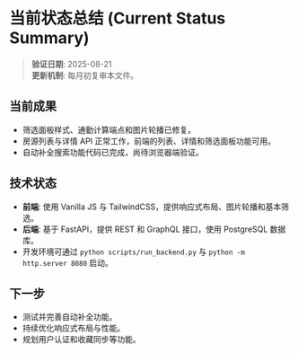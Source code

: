 # 当前状态总结 (Current Status Summary)

> **验证日期**: 2025-08-21  
> **更新机制**: 每月初复审本文件。

## 当前成果
- 筛选面板样式、通勤计算端点和图片轮播已修复。
- 房源列表与详情 API 正常工作，前端的列表、详情和筛选面板功能可用。
- 自动补全搜索功能代码已完成，尚待浏览器端验证。

## 技术状态
- **前端**: 使用 Vanilla JS 与 TailwindCSS，提供响应式布局、图片轮播和基本筛选。
- **后端**: 基于 FastAPI，提供 REST 和 GraphQL 接口，使用 PostgreSQL 数据库。
- 开发环境可通过 `python scripts/run_backend.py` 与 `python -m http.server 8080` 启动。

## 下一步
- 测试并完善自动补全功能。
- 持续优化响应式布局与性能。
- 规划用户认证和收藏同步等功能。
